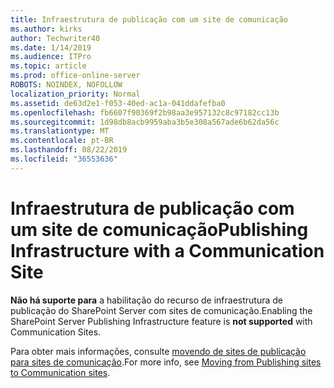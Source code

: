 ```yaml
---
title: Infraestrutura de publicação com um site de comunicação
ms.author: kirks
author: Techwriter40
ms.date: 1/14/2019
ms.audience: ITPro
ms.topic: article
ms.prod: office-online-server
ROBOTS: NOINDEX, NOFOLLOW
localization_priority: Normal
ms.assetid: de63d2e1-f053-40ed-ac1a-041ddafefba0
ms.openlocfilehash: fb6607f90369f2b98aa3e957132c8c97182cc13b
ms.sourcegitcommit: 1d98db8acb9959aba3b5e308a567ade6b62da56c
ms.translationtype: MT
ms.contentlocale: pt-BR
ms.lasthandoff: 08/22/2019
ms.locfileid: "36553636"
---
```

# <a name="publishing-infrastructure-with-a-communication-site"></a><span data-ttu-id="325e3-102">Infraestrutura de publicação com um site de comunicação</span><span class="sxs-lookup"><span data-stu-id="325e3-102">Publishing Infrastructure with a Communication Site</span></span>


<span data-ttu-id="325e3-103">**Não há suporte para** a habilitação do recurso de infraestrutura de publicação do SharePoint Server com sites de comunicação.</span><span class="sxs-lookup"><span data-stu-id="325e3-103">Enabling the SharePoint Server Publishing Infrastructure feature is **not supported** with Communication Sites.</span></span> 
  
<span data-ttu-id="325e3-104">Para obter mais informações, consulte [movendo de sites de publicação para sites de comunicação](https://docs.microsoft.com/sharepoint/publishing-sites-classic-to-modern-experience).</span><span class="sxs-lookup"><span data-stu-id="325e3-104">For more info, see [Moving from Publishing sites to Communication sites](https://docs.microsoft.com/sharepoint/publishing-sites-classic-to-modern-experience).</span></span> 
  

